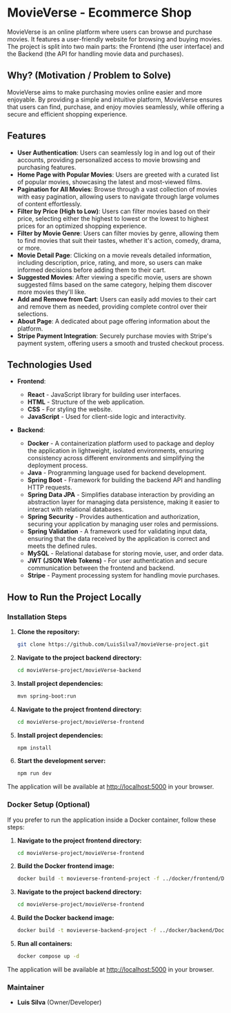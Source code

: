 # MovieVerse - Ecommerce Shop

MovieVerse is an online platform where users can browse and purchase movies. It features a user-friendly website for browsing and buying movies. The project is split into two main parts: the Frontend (the user interface) and the Backend (the API for handling movie data and purchases).

## Why? (Motivation / Problem to Solve)

MovieVerse aims to make purchasing movies online easier and more enjoyable. By providing a simple and intuitive platform, MovieVerse ensures that users can find, purchase, and enjoy movies seamlessly, while offering a secure and efficient shopping experience.

## Features

- **User Authentication**: Users can seamlessly log in and log out of their accounts, providing personalized access to movie browsing and purchasing features.
- **Home Page with Popular Movies**: Users are greeted with a curated list of popular movies, showcasing the latest and most-viewed films.
- **Pagination for All Movies**: Browse through a vast collection of movies with easy pagination, allowing users to navigate through large volumes of content effortlessly.
- **Filter by Price (High to Low)**: Users can filter movies based on their price, selecting either the highest to lowest or the lowest to highest prices for an optimized shopping experience.
- **Filter by Movie Genre**: Users can filter movies by genre, allowing them to find movies that suit their tastes, whether it's action, comedy, drama, or more.
- **Movie Detail Page**: Clicking on a movie reveals detailed information, including description, price, rating, and more, so users can make informed decisions before adding them to their cart.
- **Suggested Movies**: After viewing a specific movie, users are shown suggested films based on the same category, helping them discover more movies they'll like.
- **Add and Remove from Cart**: Users can easily add movies to their cart and remove them as needed, providing complete control over their selections.
- **About Page**: A dedicated about page offering information about the platform.
- **Stripe Payment Integration**: Securely purchase movies with Stripe's payment system, offering users a smooth and trusted checkout process.

## Technologies Used

- **Frontend**:

  - **React** - JavaScript library for building user interfaces.
  - **HTML** - Structure of the web application.
  - **CSS** - For styling the website.
  - **JavaScript** - Used for client-side logic and interactivity.

- **Backend**:
  - **Docker** - A containerization platform used to package and deploy the application in lightweight, isolated environments, ensuring consistency across different environments and simplifying the deployment process.
  - **Java** - Programming language used for backend development.
  - **Spring Boot** - Framework for building the backend API and handling HTTP requests.
  - **Spring Data JPA** - Simplifies database interaction by providing an abstraction layer for managing data persistence, making it easier to interact with relational databases.
  - **Spring Security** - Provides authentication and authorization, securing your application by managing user roles and permissions.
  - **Spring Validation** - A framework used for validating input data, ensuring that the data received by the application is correct and meets the defined rules.
  - **MySQL** - Relational database for storing movie, user, and order data.
  - **JWT (JSON Web Tokens)** - For user authentication and secure communication between the frontend and backend.
  - **Stripe** - Payment processing system for handling movie purchases.

## How to Run the Project Locally

### Installation Steps

1. **Clone the repository:**

   ```bash
   git clone https://github.com/LuisSilva7/movieVerse-project.git
   ```

2. **Navigate to the project backend directory:**

   ```bash
   cd movieVerse-project/movieVerse-backend
   ```

3. **Install project dependencies:**

   ```bash
   mvn spring-boot:run
   ```

4. **Navigate to the project frontend directory:**

   ```bash
   cd movieVerse-project/movieVerse-frontend
   ```

5. **Install project dependencies:**

   ```bash
   npm install
   ```

6. **Start the development server:**
   ```bash
   npm run dev
   ```

The application will be available at [http://localhost:5000](http://localhost:5000) in your browser.

### Docker Setup (Optional)

If you prefer to run the application inside a Docker container, follow these steps:

1. **Navigate to the project frontend directory:**

   ```bash
   cd movieVerse-project/movieVerse-frontend
   ```

2. **Build the Docker frontend image:**

   ```bash
   docker build -t movieverse-frontend-project -f ../docker/frontend/Dockerfile .
   ```

3. **Navigate to the project backend directory:**

   ```bash
   cd movieVerse-project/movieVerse-frontend
   ```

4. **Build the Docker backend image:**

   ```bash
   docker build -t movieverse-backend-project -f ../docker/backend/Dockerfile .
   ```

5. **Run all containers:**

   ```bash
   docker compose up -d
   ```

The application will be available at [http://localhost:5000](http://localhost:5000) in your browser.

### Maintainer

- **Luis Silva** (Owner/Developer)
